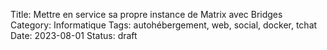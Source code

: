 Title: Mettre en service sa propre instance de Matrix avec Bridges
Category: Informatique
Tags: autohébergement, web, social, docker, tchat
Date: 2023-08-01
Status: draft
